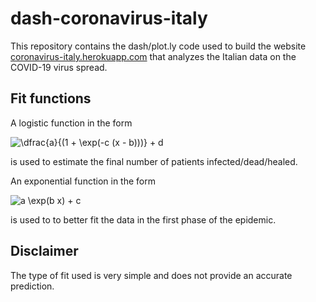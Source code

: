 # dash-coronavirus-italy

This repository contains the dash/plot.ly code used to build the website [coronavirus-italy.herokuapp.com](http://coronavirus-italy.herokuapp.com/) that analyzes the Italian data on the COVID-19 virus spread.

## Fit functions

A logistic function in the form

<img src="https://latex.codecogs.com/gif.latex?\dfrac{a}{(1&space;&plus;&space;\exp(-c&space;(x&space;-&space;b)))}&space;&plus;&space;d" title="\dfrac{a}{(1 + \exp(-c (x - b)))} + d" />

is used to estimate the final number of patients infected/dead/healed.



An exponential function in the form

<img src="https://latex.codecogs.com/gif.latex?a&space;\exp(b&space;x)&space;&plus;&space;c" title="a \exp(b x) + c" />

is used to to better fit the data in the first phase of the epidemic.

## Disclaimer

The type of fit used is very simple and does not provide an accurate prediction. 

